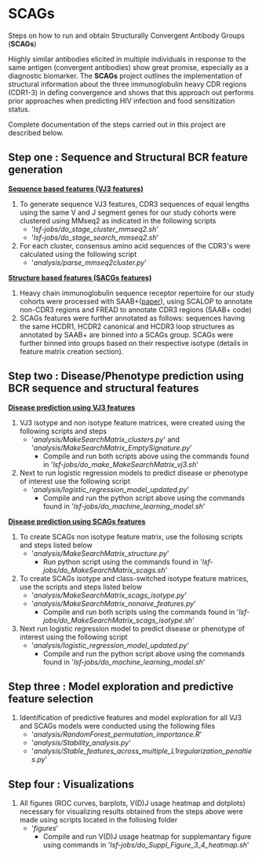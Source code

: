 # SCAGs
Steps on how to run and obtain Structurally Convergent Antibody Groups (**SCAGs**)

Hiighly similar antibodies elicited in multiple individuals in response to the same antigen (convergent antibodies) show great promise, especially as a diagnostic biomarker.
The **SCAGs** project outlines the implementation of structural information about the three immunoglobulin heavy CDR regions (CDR1-3) in defing convergence and shows that this approach out performs prior approaches when predicting HIV infection and food sensitization status.

Complete documentation of the steps carried out in this project are described below.

## Step one : Sequence and Structural BCR feature generation
<ins> **Sequence based features (VJ3 features)**</ins>
1. To generate sequence VJ3 features, CDR3 sequences of equal lengths using the same V and J segment genes for our study cohorts were clustered using MMseq2 as indicated in the following scripts
    - '_lsf-jobs/do_stage_cluster_mmseq2.sh_'
    - '_lsf-jobs/do_stage_search_mmseq2.sh_'
3. For each cluster, consensus amino acid sequences of the CDR3's were calculated using the following script
    - '_analysis/parse_mmseq2cluster.py_'
   
<ins> **Structure based features (SACGs features)**</ins>
1. Heavy chain immunoglobulin sequence receptor repertoire for our study cohorts were processed with SAAB+([paper](https://pubmed.ncbi.nlm.nih.gov/20034110/)), using SCALOP to annotate non-CDR3 regions and FREAD to annotate CDR3 regions (SAAB+ code)
2. SCAGs features were further annotated as follows: sequences having the same HCDR1, HCDR2 canonical and HCDR3 loop structures as annotated by SAAB+ are binned into a SCAGs group. SCAGs were further binned into groups based on their respective isotype (details in feature matrix creation section).

## Step two : Disease/Phenotype prediction using BCR sequence and structural features
<ins> **Disease prediction using VJ3 features**</ins>
1. VJ3 isotype and non isotype feature matrices, were created using the following scripts and steps
    - '_analysis/MakeSearchMatrix_clusters.py_' and '_analysis/MakeSearchMatrix_EmptySignature.py_'
        - Compile and run both scripts above using the commands found in '_lsf-jobs/do_make_MakeSearchMatrix_vj3.sh_'
2. Next to run logistic regression models to predict disease or phenotype of interest use the following script
    - '_analysis/logistic_regression_model_updated.py_'
         - Compile and run the python script above using the commands found in '_lsf-jobs/do_machine_learning_model.sh_'

<ins> **Disease prediction using SCAGs features**</ins>
1. To create SCAGs non isotype feature matrix, use the follosing scripts and steps listed below
     - '_analysis/MakeSearchMatrix_structure.py_'
          - Run python script using the commands found in '_lsf-jobs/do_MakeSearchMatrix_scags.sh_'
2. To create SCAGs isotype and class-switched isotype feature matrices, use the scripts and steps listed below
    - '_analysis/MakeSearchMatrix_scags_isotype.py_'
    - '_analysis/MakeSearchMatrix_nonaive_features.py_'
         - Compile and run both scripts using the commands found in '_lsf-jobs/do_MakeSearchMatrix_scags_isotype.sh_'
3. Next run logistic regression model to predict disease or phenotype of interest using the following script
    - '_analysis/logistic_regression_model_updated.py_'
         - Compile and run the python script above using the commands found in '_lsf-jobs/do_machine_learning_model.sh_'

## Step three : Model exploration and predictive feature selection
1. Identification of predictive features and model exploration for all VJ3 and SCAGs models were conducted using the following files
   - '_analysis/RandomForest_permutation_importance.R_'
   - '_analysis/Stability_analysis.py_'
   - '_analysis/Stable_features_across_multiple_L1regularization_penalties.py_'

## Step four : Visualizations
1. All figures (ROC curves, barplots, V(D)J usage heatmap  and dotplots) necessary for visualizing results obtained from the steps above were made using scripts located in the follosing folder
   - '_figures_'
       - Compile and run V(D)J usage heatmap for supplemantary figure using commands in '_lsf-jobs/do_Suppl_Figure_3_4_heatmap.sh_'

   
